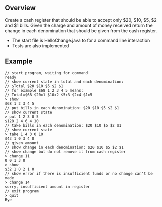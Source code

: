 ## Overview

Create a cash register that should be able to accept only $20, $10, $5, $2 and $1 bills. Given the charge and amount of money received return the change in each denomination that should be given from the cash register. 

* The start file is HelloChange.java to for a command line interaction
* Tests are also implemented


## Example

```
// start program, waiting for command
ready
// show current state in total and each denomination:
// $Total $20 $10 $5 $2 $1
// for example $68 1 2 3 4 5 means:
// Total=$68 $20x1 $10x2 $5x3 $2x4 $1x5
> show
$68 1 2 3 4 5
// put bills in each denomination: $20 $10 $5 $2 $1
// show current state
> put 1 2 3 0 5
$128 2 4 6 4 10
// take bills in each denomination: $20 $10 $5 $2 $1
// show current state
> take 1 4 3 0 10
$43 1 0 3 4 0
// given amount
// show change in each denomination: $20 $10 $5 $2 $1
// show change but do not remove it from cash register
> change 11
0 0 1 3 0
> show
$32 1 0 2 1 0
// show error if there is insufficient funds or no change can't be made
> change 14
sorry, insufficient amount in register
// exit program
> quit
Bye
```